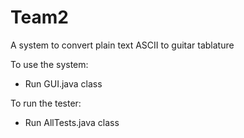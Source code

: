 # Team2

A system to convert plain text ASCII to guitar tablature 

To use the system:
- Run GUI.java class

To run the tester:
- Run AllTests.java class
